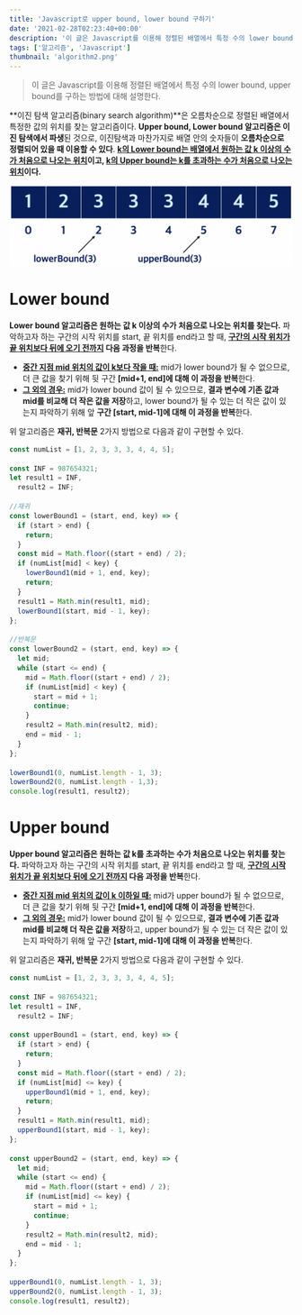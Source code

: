 ```yaml
---
title: 'Javascript로 upper bound, lower bound 구하기'
date: '2021-02-28T02:23:40+00:00'
description: '이 글은 Javascript를 이용해 정렬된 배열에서 특정 수의 lower bound, upper bound를 구하는 방법에 대해 설명한다.'
tags: ['알고리즘', 'Javascript']
thumbnail: 'algorithm2.png'
---
```


> 이 글은 Javascript를 이용해 정렬된 배열에서 특정 수의 lower bound, upper bound를 구하는 방법에 대해 설명한다.

**이진 탐색 알고리즘(binary search algorithm)**은 오름차순으로 정렬된 배열에서 특정한 값의 위치를 찾는 알고리즘이다. **Upper bound, Lower bound 알고리즘은 이진 탐색에서 파생**된 것으로, 이진탐색과 마찬가지로 배열 안의 숫자들이 **오름차순으로 정렬되어 있을 때 이용할 수 있다**. **<u>k의 Lower bound는 배열에서 원하는 값 k 이상의 수가 처음으로 나오는 위치</u>이고, <u>k의 Upper bound는 k를 초과하는 수가 처음으로 나오는 위치</u>이다.**

![algorithm2_1](algorithm2_1.png)

# Lower bound

**Lower bound 알고리즘은 원하는 값 k 이상의 수가 처음으로 나오는 위치를 찾는다.** 파악하고자 하는 구간의 시작 위치를 start, 끝 위치를 end라고 할 때, **<u>구간의 시작 위치가 끝 위치보다 뒤에 오기 전까지</u> 다음 과정을 반복**한다.

- **<u>중간 지점 mid 위치의 값이 k보다 작을 때:</u>** mid가 lower bound가 될 수 없으므로, 더 큰 값을 찾기 위해 뒷 구간 **[mid+1, end]에 대해 이 과정을 반복**한다.
- **<u>그 외의 경우:</u>** mid가 lower bound 값이 될 수 있으므로, **결과 변수에 기존 값과 mid를 비교해 더 작은 값을 저장**하고, lower bound가 될 수 있는 더 작은 값이 있는지 파악하기 위해 앞 **구간 [start, mid-1]에 대해 이 과정을 반복**한다.

위 알고리즘은 **재귀, 반복문** 2가지 방법으로 다음과 같이 구현할 수 있다. 

```jsx
const numList = [1, 2, 3, 3, 3, 4, 4, 5];

const INF = 987654321;
let result1 = INF,
  result2 = INF;

//재귀
const lowerBound1 = (start, end, key) => {
  if (start > end) {
    return;
  }
  const mid = Math.floor((start + end) / 2);
  if (numList[mid] < key) {
    lowerBound1(mid + 1, end, key);
    return;
  }
  result1 = Math.min(result1, mid);
  lowerBound1(start, mid - 1, key);
};

//반복문
const lowerBound2 = (start, end, key) => {
  let mid;
  while (start <= end) {
    mid = Math.floor((start + end) / 2);
    if (numList[mid] < key) {
      start = mid + 1;
      continue;
    }
    result2 = Math.min(result2, mid);
    end = mid - 1;
  }
};

lowerBound1(0, numList.length - 1, 3);
lowerBound2(0, numList.length - 1,3);
console.log(result1, result2);
```

# Upper bound

**Upper bound 알고리즘은 원하는 값 k를 초과하는 수가 처음으로 나오는 위치를 찾는다.** 파악하고자 하는 구간의 시작 위치를 start, 끝 위치를 end라고 할 때, **<u>구간의 시작 위치가 끝 위치보다 뒤에 오기 전까지</u> 다음 과정을 반복**한다.

- **<u>중간 지점 mid 위치의 값이 k 이하일 때:</u>** mid가 upper bound가 될 수 없으므로, 더 큰 값을 찾기 위해 뒷 구간 **[mid+1, end]에 대해 이 과정을 반복**한다.
- **<u>그 외의 경우:</u>** mid가 lower bound 값이 될 수 있으므로, **결과 변수에 기존 값과 mid를 비교해 더 작은 값을 저장**하고, upper bound가 될 수 있는 더 작은 값이 있는지 파악하기 위해 앞 구간 **[start, mid-1]에 대해 이 과정을 반복**한다.

위 알고리즘은 **재귀, 반복문** 2가지 방법으로 다음과 같이 구현할 수 있다. 

```jsx
const numList = [1, 2, 3, 3, 3, 4, 4, 5];

const INF = 987654321;
let result1 = INF,
  result2 = INF;

const upperBound1 = (start, end, key) => {
  if (start > end) {
    return;
  }
  const mid = Math.floor((start + end) / 2);
  if (numList[mid] <= key) {
    upperBound1(mid + 1, end, key);
    return;
  }
  result1 = Math.min(result1, mid);
  upperBound1(start, mid - 1, key);
};

const upperBound2 = (start, end, key) => {
  let mid;
  while (start <= end) {
    mid = Math.floor((start + end) / 2);
    if (numList[mid] <= key) {
      start = mid + 1;
      continue;
    }
    result2 = Math.min(result2, mid);
    end = mid - 1;
  }
};

upperBound1(0, numList.length - 1, 3);
upperBound2(0, numList.length - 1, 3);
console.log(result1, result2);
```